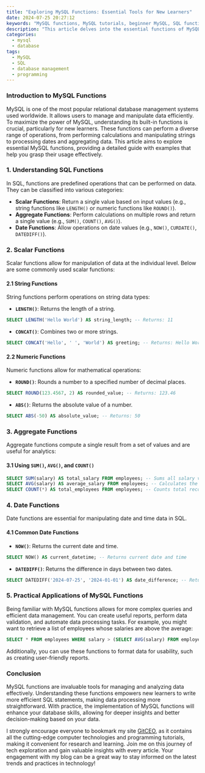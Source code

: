 ```yaml
---
title: "Exploring MySQL Functions: Essential Tools for New Learners"
date: 2024-07-25 20:27:12
keywords: "MySQL functions, MySQL tutorials, beginner MySQL, SQL functions, learning MySQL"
description: "This article delves into the essential functions of MySQL, providing new learners with a comprehensive guide on how to utilize these functions effectively. From string manipulation to aggregate functions, this tutorial covers practical examples, step-by-step instructions, and in-depth explanations. You will gain a clear understanding of MySQL functions, enabling you to implement them in real-world scenarios. Enhance your SQL knowledge with hands-on practice and become proficient in using MySQL functions for database management and data analysis. Ideal for beginners and those looking to strengthen their SQL skills, this guide aims to fill the gaps in your understanding of MySQL functions and their applications."
categories:
  - mysql
  - database
tags:
  - MySQL
  - SQL
  - database management
  - programming
---
```


### Introduction to MySQL Functions

MySQL is one of the most popular relational database management systems used worldwide. It allows users to manage and manipulate data efficiently. To maximize the power of MySQL, understanding its built-in functions is crucial, particularly for new learners. These functions can perform a diverse range of operations, from performing calculations and manipulating strings to processing dates and aggregating data. This article aims to explore essential MySQL functions, providing a detailed guide with examples that help you grasp their usage effectively. 

<!-- more -->

### 1. Understanding SQL Functions

In SQL, functions are predefined operations that can be performed on data. They can be classified into various categories:
- **Scalar Functions**: Return a single value based on input values (e.g., string functions like `LENGTH()` or numeric functions like `ROUND()`).
- **Aggregate Functions**: Perform calculations on multiple rows and return a single value (e.g., `SUM()`, `COUNT()`, `AVG()`).
- **Date Functions**: Allow operations on date values (e.g., `NOW()`, `CURDATE()`, `DATEDIFF()`).

### 2. Scalar Functions

Scalar functions allow for manipulation of data at the individual level. Below are some commonly used scalar functions:

#### 2.1 String Functions

String functions perform operations on string data types:

- **`LENGTH()`**: Returns the length of a string.

```sql
SELECT LENGTH('Hello World') AS string_length; -- Returns: 11
```

- **`CONCAT()`**: Combines two or more strings.

```sql
SELECT CONCAT('Hello', ' ', 'World') AS greeting; -- Returns: Hello World
```

#### 2.2 Numeric Functions

Numeric functions allow for mathematical operations:

- **`ROUND()`**: Rounds a number to a specified number of decimal places.

```sql
SELECT ROUND(123.4567, 2) AS rounded_value; -- Returns: 123.46
```

- **`ABS()`**: Returns the absolute value of a number.

```sql
SELECT ABS(-50) AS absolute_value; -- Returns: 50
```

### 3. Aggregate Functions

Aggregate functions compute a single result from a set of values and are useful for analytics:

#### 3.1 Using `SUM()`, `AVG()`, and `COUNT()`

```sql
SELECT SUM(salary) AS total_salary FROM employees; -- Sums all salary values
SELECT AVG(salary) AS average_salary FROM employees; -- Calculates the average salary
SELECT COUNT(*) AS total_employees FROM employees; -- Counts total records in employees table
```

### 4. Date Functions

Date functions are essential for manipulating date and time data in SQL.

#### 4.1 Common Date Functions

- **`NOW()`**: Returns the current date and time.

```sql
SELECT NOW() AS current_datetime; -- Returns current date and time
```

- **`DATEDIFF()`**: Returns the difference in days between two dates.

```sql
SELECT DATEDIFF('2024-07-25', '2024-01-01') AS date_difference; -- Returns number of days
```

### 5. Practical Applications of MySQL Functions

Being familiar with MySQL functions allows for more complex queries and efficient data management. You can create useful reports, perform data validation, and automate data processing tasks. For example, you might want to retrieve a list of employees whose salaries are above the average:

```sql
SELECT * FROM employees WHERE salary > (SELECT AVG(salary) FROM employees);
```

Additionally, you can use these functions to format data for usability, such as creating user-friendly reports.

### Conclusion

MySQL functions are invaluable tools for managing and analyzing data effectively. Understanding these functions empowers new learners to write more efficient SQL statements, making data processing more straightforward. With practice, the implementation of MySQL functions will enhance your database skills, allowing for deeper insights and better decision-making based on your data. 

I strongly encourage everyone to bookmark my site [GitCEO](https://gitceo.com), as it contains all the cutting-edge computer technologies and programming tutorials, making it convenient for research and learning. Join me on this journey of tech exploration and gain valuable insights with every article. Your engagement with my blog can be a great way to stay informed on the latest trends and practices in technology!